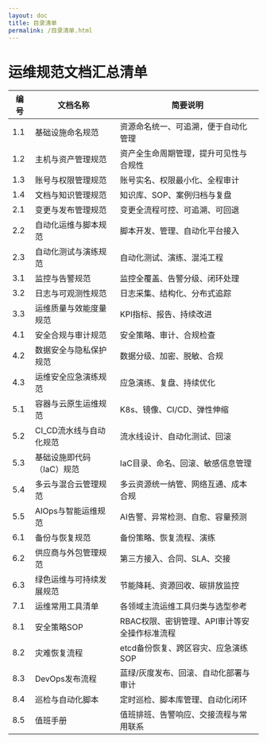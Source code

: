 ```yaml
---
layout: doc
title: 目录清单
permalink: /目录清单.html
---
```

# 运维规范文档汇总清单

| 编号 | 文档名称 | 简要说明 |
|------|-----------------------------|--------------------------------------------------|
| 1.1  | 基础设施命名规范             | 资源命名统一、可追溯，便于自动化管理            |
| 1.2  | 主机与资产管理规范           | 资产全生命周期管理，提升可见性与合规性          |
| 1.3  | 账号与权限管理规范           | 账号实名、权限最小化、全程审计                  |
| 1.4  | 文档与知识管理规范           | 知识库、SOP、案例归档与复盘                      |
| 2.1  | 变更与发布管理规范           | 变更全流程可控、可追溯、可回退                  |
| 2.2  | 自动化运维与脚本规范         | 脚本开发、管理、自动化平台接入                  |
| 2.3  | 自动化测试与演练规范         | 自动化测试、演练、混沌工程                      |
| 3.1  | 监控与告警规范               | 监控全覆盖、告警分级、闭环处理                  |
| 3.2  | 日志与可观测性规范           | 日志采集、结构化、分布式追踪                    |
| 3.3  | 运维质量与效能度量规范       | KPI指标、报告、持续改进                        |
| 4.1  | 安全合规与审计规范           | 安全策略、审计、合规检查                        |
| 4.2  | 数据安全与隐私保护规范       | 数据分级、加密、脱敏、合规                      |
| 4.3  | 运维安全应急演练规范         | 应急演练、复盘、持续优化                        |
| 5.1  | 容器与云原生运维规范         | K8s、镜像、CI/CD、弹性伸缩                      |
| 5.2  | CI_CD流水线与自动化规范      | 流水线设计、自动化测试、回滚                    |
| 5.3  | 基础设施即代码（IaC）规范    | IaC目录、命名、回滚、敏感信息管理               |
| 5.4  | 多云与混合云管理规范         | 多云资源统一纳管、网络互通、成本合规            |
| 5.5  | AIOps与智能运维规范          | AI告警、异常检测、自愈、容量预测                |
| 6.1  | 备份与恢复规范               | 备份策略、恢复流程、演练                        |
| 6.2  | 供应商与外包管理规范         | 第三方接入、合同、SLA、交接                    |
| 6.3  | 绿色运维与可持续发展规范     | 节能降耗、资源回收、碳排放监控                  |
| 7.1  | 运维常用工具清单             | 各领域主流运维工具归类与选型参考                |
| 8.1  | 安全策略SOP                 | RBAC权限、密钥管理、API审计等安全操作标准流程      |
| 8.2  | 灾难恢复流程                 | etcd备份恢复、跨区容灾、应急演练SOP              |
| 8.3  | DevOps发布流程               | 蓝绿/灰度发布、回滚、自动化部署与审计            |
| 8.4  | 巡检与自动化脚本             | 定时巡检、脚本库管理、自动化闭环                  |
| 8.5  | 值班手册                     | 值班排班、告警响应、交接流程与常用联系            |